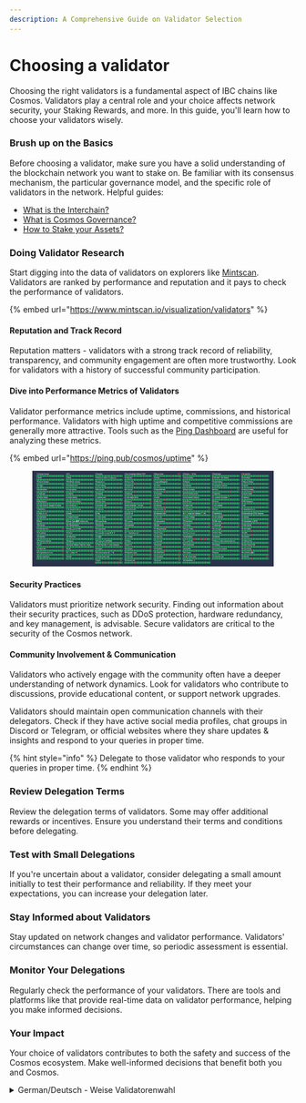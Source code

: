 ```yaml
---
description: A Comprehensive Guide on Validator Selection
---
```


# Choosing a validator

Choosing the right validators is a fundamental aspect of IBC chains like Cosmos. Validators play a central role and your choice affects network security, your Staking Rewards, and more. In this guide, you'll learn how to choose your validators wisely.



### **Brush up on the Basics**

Before choosing a validator, make sure you have a solid understanding of the blockchain network you want to stake on. Be familiar with its consensus mechanism, the particular governance model, and the specific role of validators in the network. Helpful guides:

* [What is the Interchain?](../../what-is-the-interchain/) &#x20;
* [What is Cosmos Governance?](cosmos-governance.md)
* [How to Stake your Assets?](../creating-and-securing-your-cosmos-wallet/staking-your-assets-via-keplr-wallet.md)



### **Doing Validator Research**

Start digging into the data of validators on explorers like [Mintscan](https://www.mintscan.io/visualization/validators). Validators are ranked by performance and reputation and it pays to check the performance of validators.&#x20;

{% embed url="https://www.mintscan.io/visualization/validators" %}

#### **Reputation and Track Record**

Reputation matters - validators with a strong track record of reliability, transparency, and community engagement are often more trustworthy. Look for validators with a history of successful community participation.

#### **Dive into Performance Metrics of Validators**

Validator performance metrics include uptime, commissions, and historical performance. Validators with high uptime and competitive commissions are generally more attractive. Tools such as the [Ping Dashboard](https://ping.pub/cosmos/uptime) are useful for analyzing these metrics.

{% embed url="https://ping.pub/cosmos/uptime" %}

<figure><img src="../../../.gitbook/assets/image (28).png" alt=""><figcaption></figcaption></figure>

#### **Security Practices**

Validators must prioritize network security. Finding out information about their security practices, such as DDoS protection, hardware redundancy, and key management, is advisable. Secure validators are critical to the security of the Cosmos network.



#### **Community Involvement & Communication**

Validators who actively engage with the community often have a deeper understanding of network dynamics. Look for validators who contribute to discussions, provide educational content, or support network upgrades.

Validators should maintain open communication channels with their delegators. Check if they have active social media profiles, chat groups in Discord or Telegram, or official websites where they share updates & insights and respond to your queries in proper time.

{% hint style="info" %}
Delegate to those validator who responds to your queries in proper time.&#x20;
{% endhint %}



### **Review Delegation Terms**

Review the delegation terms of validators. Some may offer additional rewards or incentives. Ensure you understand their terms and conditions before delegating.



### **Test with Small Delegations**

If you're uncertain about a validator, consider delegating a small amount initially to test their performance and reliability. If they meet your expectations, you can increase your delegation later.



### **Stay Informed about Validators**

Stay updated on network changes and validator performance. Validators' circumstances can change over time, so periodic assessment is essential.

### **Monitor Your Delegations**

Regularly check the performance of your validators. There are tools and platforms like that provide real-time data on validator performance, helping you make informed decisions.



### Your Impact

Your choice of validators contributes to both the safety and success of the Cosmos ecosystem. Make well-informed decisions that benefit both you and Cosmos.



<details>

<summary>German/Deutsch - Weise Validatorenwahl</summary>

### Leitfaden zur Auswahl von Validatoren

Die Wahl der richtigen Validatoren ist ein grundlegender Aspekt von PoS-Blockchain-Netzwerken wie Cosmos. Validatoren spielen eine zentrale Rolle. Ihre Wahl beeinflusst die Sicherheit des Netzwerks, deine Staking Rewards und vieles mehr. In diesem Leitfaden erfährst du, wie du Validatoren klug auswählst.



### **Grundlagen auffrischen**

Bevor du dich für einen Validator entscheidest, solltest du sicherstellen, dass du ein solides Verständnis des Blockchain-Netzwerks hast, in dem du staken möchtest.

Sei vertraut mit dessen Konsensmechanismus, dem jeweiligem Governance-Modell und der spezifischen Rolle der Validatoren im Netzwerk.&#x20;

Hilfreiche Leitfäden:

* [What is the Interchain?](../../what-is-the-interchain/) &#x20;
* [How to Stake your Assets?](../creating-and-securing-your-cosmos-wallet/staking-your-assets-via-keplr-wallet.md)
* [What is Cosmos Governance?](cosmos-governance.md)

Um mit der Validatorensuche zu beginnen, sind sowohl die offiziellen Websites des jeweiligen IBC-Projekts als auch Explorer wie [Mintscan](https://www.mintscan.io/visualization/validators) exzellente Startpunkte.&#x20;

Es zahlt sich aus, die Leistung der Validierer zu überprüfen. Die Validatoren werden in der Regel nach Leistung und Ruf eingestuft.&#x20;

#### Reputation und **Track Record prüfen**

Zugleich is Reputation wichtig: Validatoren mit einer starken Erfolgsbilanz in Bezug auf Ihre Zuverlässigkeit, Transparenz und Community-Engagement sind oft vertrauenswürdiger einzustufen.&#x20;

#### **Performancemetriken der Validatoren sichten**

Zu den Leistungskennzahlen der Validatoren zählen Uptime, Commissions und die historische Performance. Validatoren mit hoher Uptime und wettbewerbsfähigen Commissions sind im Allgemeinen attraktiver. Tools wie das [Ping Dashboard](https://ping.pub/cosmos/uptime) sind nützlich, um diese Kennzahlen zu analysieren.

<img src="../../../.gitbook/assets/image (28).png" alt="" data-size="original">

#### Sicherheitspraktiken

Validatoren müssen der Netzwerksicherheit Vorrang einräumen. Informationen zu ihren Sicherheitspraktiken herauszufinden, wie z.B. DDoS-Schutz, Hardware-Redundanz und Schlüsselverwaltung, ist ratsam. Sichere Validatoren sind entscheidend für die Sicherheit des Cosmos Netzwerks.



#### Engagement in der Community & Kommunikation

Sich aktiv beteiligende Validatoren haben oft ein besseres Verständnis für die Dynamik des Netzwerks. Begibg dich auf die Suche nach Validatoren, die zu Diskussionen beitragen, Bildungsinhalte bereitstellen oder Netzwerk-Upgrades unterstützen.&#x20;

Validatoren sollten zugleich offene Kommunikationskanäle mit ihren Delegatoren unterhalten: Achte auf aktive Social-Media-Profile, Chat-Gruppen in Discord oder Telegram oder offizielle Websites. Nutze erste Anlaufpunkte, um Neues zu erfahren und dich mit anderen auszutauschen.



#### Delegationsbedingungen überprüfen

Überprüfe die Delegierungsbedingungen der Validatoren. Einige bieten zusätzliche Belohnungen oder Anreize. Vergewissere dich jedoch stets, dass du etwaige Bedingungen von diesen verstanden hast, bevor du delegierst.



### **T**est mit kleinen Delegationen

Falls du dir bei einem Validator unsicher sein soltest, empfiehlt es sich, zunächst einen kleinen Betrag zu delegieren, um dessen Leistung und Zuverlässigkeit zu testen.&#x20;

Wenn der Validtor deine Erwartungen erfüllt, kannst du Delegationen jederzeit erhöhen.



### Validator im Auge behalten

Halte dich regelmäßig über die Leistung der Validatoren auf dem Laufenden. Die Situation der Validatoren kann sich im Laufe der Zeit ändern, daher ist eine regelmäßige Bewertung wichtig. Es gibt Tools und Plattformen, die Echtzeitdaten über die Leistung von Validatoren liefern und dirn helfen, fundierte Entscheidungen zu treffen.



### Dein Impact

Deine Wahl der Validatoren trägt sowohl zur Sicherheit als auch zum Erfolg des Cosmos-Ökosystems bei. Triff gut fundierte Entscheidungen, die sowohl dir als auch Cosmos zugute kommen.

</details>
